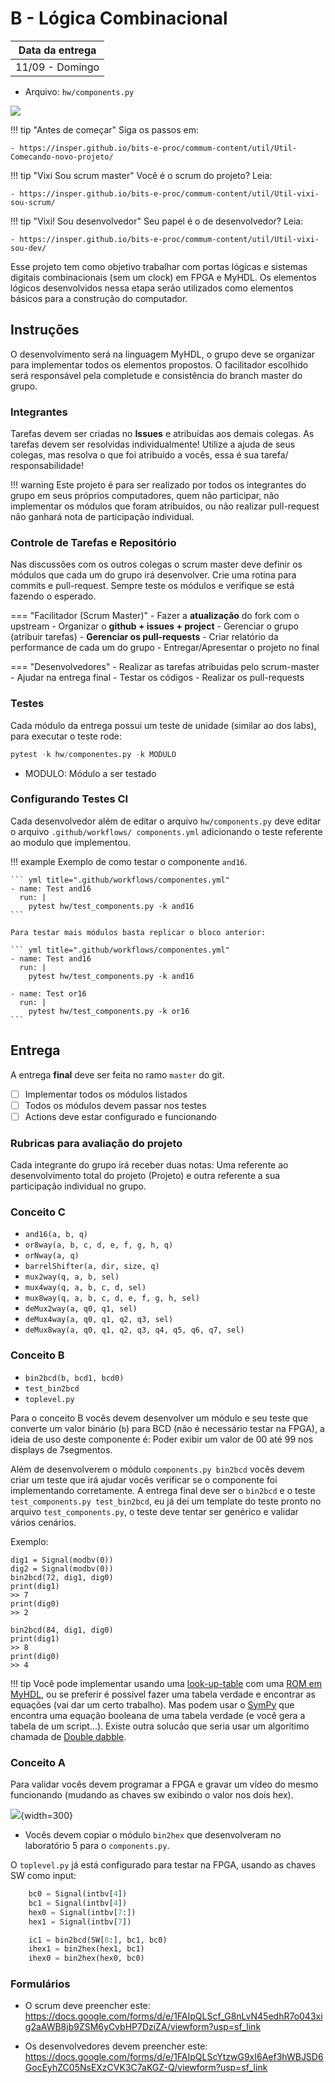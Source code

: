 # B - Lógica Combinacional

| Data da entrega |
|-----------------|
| 11/09 - Domingo |

- Arquivo: `hw/components.py`

![](figs/LogiComb/sistema-comb.svg)

!!! tip "Antes de começar"
    Siga os passos em:
    
    - https://insper.github.io/bits-e-proc/commum-content/util/Util-Comecando-novo-projeto/

!!! tip "Vixi Sou scrum master"
    Você é o scrum do projeto? Leia:
    
    - https://insper.github.io/bits-e-proc/commum-content/util/Util-vixi-sou-scrum/

!!! tip "Vixi! Sou desenvolvedor"
    Seu papel é o de desenvolvedor? Leia:
    
    - https://insper.github.io/bits-e-proc/commum-content/util/Util-vixi-sou-dev/

Esse projeto tem como objetivo trabalhar com portas lógicas e sistemas digitais combinacionais (sem um clock) em FPGA e MyHDL. Os elementos lógicos desenvolvidos nessa etapa serão utilizados como elementos básicos para a construção do computador. 

## Instruções

O desenvolvimento será na linguagem MyHDL, o grupo deve se organizar para implementar todos os elementos propostos. O facilitador escolhido será responsável pela completude e consistência do branch master do grupo.

### Integrantes
    
Tarefas devem ser criadas no **Issues** e atribuídas aos demais colegas.
As tarefas devem ser resolvidas individualmente! Utilize a ajuda de seus colegas, mas resolva o que foi atribuído a vocês, essa é sua tarefa/ responsabilidade! 
    
!!! warning
    Este  projeto é para ser realizado por todos os integrantes do grupo em seus próprios computadores, quem não participar, não implementar os módulos que foram atribuídos, ou não realizar pull-request não ganhará nota de participação individual.
    
### Controle de Tarefas e Repositório

Nas discussões com os outros colegas o scrum master deve definir os módulos que cada um do grupo irá desenvolver. Crie uma rotina para commits e pull-request. Sempre teste os módulos e verifique se está fazendo o esperado.

=== "Facilitador (Scrum Master)"
    - Fazer a **atualização** do fork com o upstream
    - Organizar o **github + issues + project**
    - Gerenciar o grupo (atribuir tarefas)
    - **Gerenciar os pull-requests**
    - Criar relatório da performance de cada um do grupo
    - Entregar/Apresentar o projeto no final 

=== "Desenvolvedores"
    - Realizar as tarefas atribuidas pelo scrum-master
    - Ajudar na entrega final 
    - Testar os códigos
    - Realizar os pull-requests

### Testes

Cada módulo da entrega possui um teste de unidade (similar ao dos labs), para executar o teste rode:

```py
pytest -k hw/componentes.py -k MODULO
```

- MODULO: Módulo a ser testado

### Configurando Testes CI

Cada desenvolvedor além de editar o arquivo `hw/components.py` deve editar o arquivo `.github/workflows/ components.yml` adicionando o teste referente ao modulo que implementou.

!!! example
    Exemplo de como testar o componente `and16`.

    ``` yml title=".github/workflows/componentes.yml"
    - name: Test and16
      run: |
        pytest hw/test_components.py -k and16
    ```
    
    Para testar mais módulos basta replicar o bloco anterior:
    
    ``` yml title=".github/workflows/componentes.yml"
    - name: Test and16
      run: |
        pytest hw/test_components.py -k and16

    - name: Test or16
      run: |
        pytest hw/test_components.py -k or16
    ```

## Entrega

A entrega **final** deve ser feita no ramo `master` do git.

- [ ] Implementar todos os módulos listados
- [ ] Todos os módulos devem passar nos testes
- [ ] Actions deve estar configurado e funcionando

### Rubricas para avaliação do projeto

Cada integrante do grupo irá receber duas notas: Uma referente ao desenvolvimento total do projeto (Projeto) e outra referente a sua participação individual no grupo.

### Conceito C

- `and16(a, b, q)`
- `or8way(a, b, c, d, e, f, g, h, q)`
- `orNway(a, q)`
- `barrelShifter(a, dir, size, q)`
- `mux2way(q, a, b, sel)`
- `mux4way(q, a, b, c, d, sel)`
- `mux8way(q, a, b, c, d, e, f, g, h, sel)`
- `deMux2way(a, q0, q1, sel)`
- `deMux4way(a, q0, q1, q2, q3, sel)`
- `deMux8way(a, q0, q1, q2, q3, q4, q5, q6, q7, sel)`

### Conceito B

- `bin2bcd(b, bcd1, bcd0)`
- `test_bin2bcd`
- `toplevel.py`

Para o conceito B vocês devem desenvolver um módulo e seu teste que converte um valor binário (`b`) para
BCD (não é necessário testar na FPGA), a ideia de uso deste componente é: Poder exibir um valor de 00 até 99 nos displays de 7segmentos.

Além de desenvolverem o módulo  `components.py bin2bcd` vocês devem criar um teste que irá ajudar vocês verificar se o componente foi implementando corretamente. A entrega final deve ser o `bin2bcd` e o teste `test_components.py test_bin2bcd`, eu já dei um template do teste pronto no arquivo `test_components.py`, o teste deve tentar ser genérico e validar vários cenários.

Exemplo:

```
dig1 = Signal(modbv(0))
dig2 = Signal(modbv(0))
bin2bcd(72, dig1, dig0)
print(dig1)
>> 7
print(dig0)
>> 2

bin2bcd(84, dig1, dig0)
print(dig1)
>> 8
print(dig0)
>> 4
```

!!! tip
    Você pode implementar usando uma [look-up-table](https://en.wikipedia.org/wiki/Lookup_table) com uma [ROM em MyHDL](http://docs.myhdl.org/en/stable/manual/conversion_examples.html?highlight=rom#rom-inference), ou se preferir é possível fazer uma tabela verdade e encontrar as equações (vai dar um certo trabalho). Mas podem usar o [SymPy](https://docs.sympy.org/latest/modules/logic.html) que encontra uma equação booleana de uma tabela verdade (e você gera a tabela de um script...). Existe outra solucão que seria usar um algorítimo chamada de [Double dabble](https://en.wikipedia.org/wiki/Double_dabble).

### Conceito A

Para validar vocês devem programar a FPGA e gravar um vídeo do mesmo funcionando (mudando as chaves sw exibindo o valor nos dois hex).

![](figs/comb/comb-proj-b.svg){width=300}

- Vocês devem copiar o módulo `bin2hex` que desenvolveram no laboratório 5 para o `components.py`.

O `toplevel.py` já está configurado para testar na FPGA, usando as chaves SW como input:

```py
    bc0 = Signal(intbv[4])
    bc1 = Signal(intbv[4])
    hex0 = Signal(intbv[7:])
    hex1 = Signal(intbv[7])

    ic1 = bin2bcd(SW[8:], bc1, bc0)
    ihex1 = bin2hex(hex1, bc1)
    ihex0 = bin2hex(hex0, bc0)
```

### Formulários

- O scrum deve preencher este: https://docs.google.com/forms/d/e/1FAIpQLScf_G8nLvN45edhR7o043xig2aAWB8jb9ZSM6yCvbHP7DziZA/viewform?usp=sf_link

- Os desenvolvedores devem preencher este: https://docs.google.com/forms/d/e/1FAIpQLScYtzwG9xI6Aef3hWBJSD6GocEyhZC05NsEXzCVK3C7aKGZ-Q/viewform?usp=sf_link
